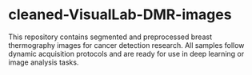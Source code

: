 # cleaned-VisualLab-DMR-images
This repository contains segmented and preprocessed breast thermography images for cancer detection research. All samples follow dynamic acquisition protocols and are ready for use in deep learning or image analysis tasks.
